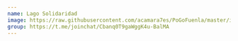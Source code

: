 ```yaml
---
name: Lago Solidaridad
image: https://raw.githubusercontent.com/acamara7es/PoGoFuenla/master/images/gyms/lago.jpg
group: https://t.me/joinchat/Cbanq0T9gaWggK4u-BalMA
---
```


